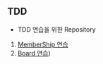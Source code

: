 ## TDD 
- TDD 연습을 위한 Repository

1. [MemberShip 연습](https://github.com/simgyuhwan/TDD/tree/master/1.%20MemberShip_TDD)
2. [Board 연습](https://github.com/simgyuhwan/TDD/tree/master/2.%20React-Spring(Board)))
